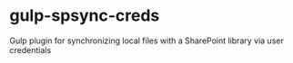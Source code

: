 # gulp-spsync-creds
Gulp plugin for synchronizing local files with a SharePoint library via user credentials
